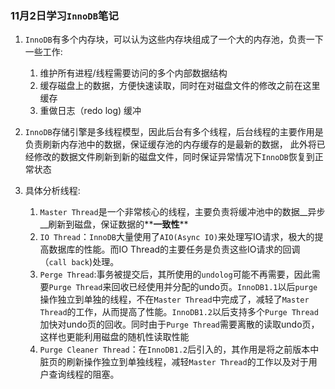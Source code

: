 ### 11月2日学习`InnoDB`笔记 ###

1. `InnoDB`有多个内存块，可以认为这些内存块组成了一个大的内存池，负责一下一些工作:
   1. 维护所有进程/线程需要访问的多个内部数据结构
   2. 缓存磁盘上的数据，方便快速读取，同时在对磁盘文件的修改之前在这里缓存
   3. 重做日志（redo log) 缓冲

2. `InnoDB`存储引擎是多线程模型，因此后台有多个线程，后台线程的主要作用是负责刷新内存池中的数据，保证缓存池的内存缓存的是最新的数据，  此外将已经修改的数据文件刷新到新的磁盘文件，同时保证异常情况下`InnoDB`恢复到正常状态

3. 具体分析线程:

   1. `Master Thread`是一个非常核心的线程，主要负责将缓冲池中的数据__异步__刷新到磁盘，保证数据的**__一致性__**
   2. `IO Thread`：`InnoDB`大量使用了`AIO(Async IO)`来处理写IO请求，极大的提高数据库的性能。而IO Thread的主要任务是负责这些IO请求的回调（`call back`)处理。
   3. `Perge Thread`:事务被提交后，其所使用的`undolog`可能不再需要，因此需要`Purge Thread`来回收已经使用并分配的undo页。`InnoDB1.1`以后`purge`操作独立到单独的线程，不在`Master Thread`中完成了，减轻了`Master Thread`的工作，从而提高了性能。`InnoDB1.2`以后支持多个`Purge Thread`加快对undo页的回收。同时由于`Purge Thread`需要离散的读取undo页，这样也更能利用磁盘的随机性读取性能
   4. `Purge Cleaner Thread`：在`InnoDB1.2`后引入的，其作用是将之前版本中脏页的刷新操作独立到单独线程，减轻`Master Thread`的工作以及对于用户查询线程的阻塞。

   

